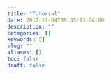 ```yaml
---
title: "Tutorial"
date: 2017-11-04T09:35:13-04:00
description: ""
categories: []
keywords: []
slug: ""
aliases: []
toc: false
draft: false
---
```


